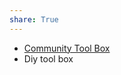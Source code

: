 ```yaml
---
share: True
---
```

- [Community Tool Box](https://ctb.ku.edu/en "Community Tool Box")
- Diy tool box
